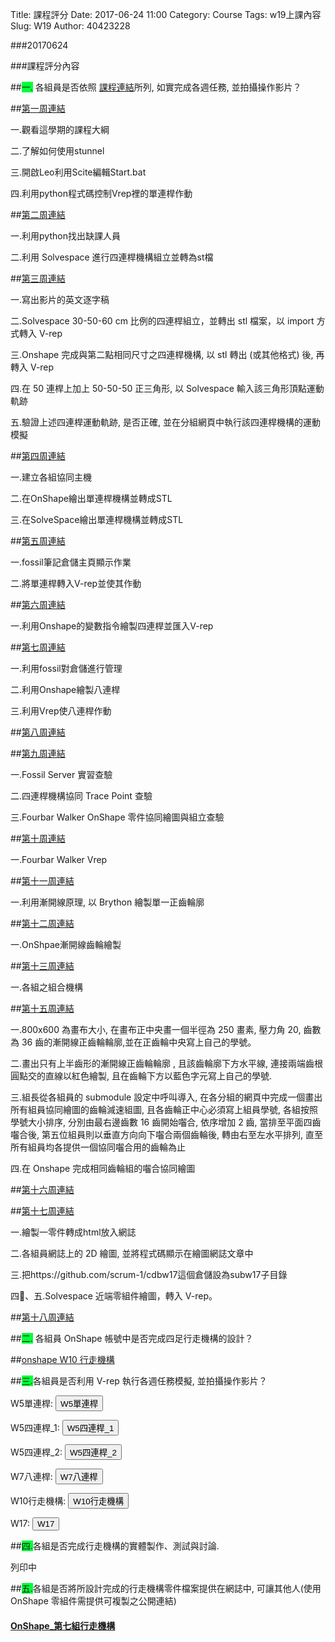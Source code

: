 Title: 課程評分
Date: 2017-06-24 11:00
Category: Course
Tags: w19上課內容
Slug: W19
Author: 40423228

###20170624

###課程評分內容

<!-- PELICAN_END_SUMMARY -->

##<span style="background-color: #00ff37">一.</span> 各組員是否依照 <a href=" https://mde2a1.kmol.info/wiki?name=2017springcd">課程連結</a>所列, 如實完成各週任務, 並拍攝操作影片？

##<a href="https://40423228.github.io/2017springcd_hw/blog/W1.html">第一周連結</a>

一.觀看這學期的課程大綱

二.了解如何使用stunnel

三.開啟Leo利用Scite編輯Start.bat

四.利用python程式碼控制Vrep裡的單連桿作動

##<a href="https://40423228.github.io/2017springcd_hw/blog/W2.html">第二周連結</a>

一.利用python找出缺課人員

二.利用 Solvespace 進行四連桿機構組立並轉為st檔

##<a href="https://40423228.github.io/2017springcd_hw/blog/W3.html">第三周連結</a>

一.寫出影片的英文逐字稿

二.Solvespace 30-50-60 cm 比例的四連桿組立，並轉出 stl 檔案，以 import 方式轉入 V-rep

三.Onshape 完成與第二點相同尺寸之四連桿機構, 以 stl 轉出 (或其他格式) 後, 再轉入 V-rep

四.在 50 連桿上加上 50-50-50 正三角形, 以 Solvespace 輸入該三角形頂點運動軌跡

五.驗證上述四連桿運動軌跡, 是否正確, 並在分組網頁中執行該四連桿機構的運動模擬

##<a href="https://40423228.github.io/2017springcd_hw/blog/W4.html">第四周連結</a>

一.建立各組協同主機

二.在OnShape繪出單連桿機構並轉成STL

三.在SolveSpace繪出單連桿機構並轉成STL

##<a href="https://40423228.github.io/2017springcd_hw/blog/W5.html">第五周連結</a>

一.fossil筆記倉儲主頁顯示作業

二.將單連桿轉入V-rep並使其作動

##<a href="https://40423228.github.io/2017springcd_hw/blog/W6.html">第六周連結</a>

一.利用Onshape的變數指令繪製四連桿並匯入V-rep

##<a href="https://40423228.github.io/2017springcd_hw/blog/W7.html">第七周連結</a>

一.利用fossil對倉儲進行管理

二.利用Onshape繪製八連桿

三.利用Vrep使八連桿作動

##<a href="https://40423228.github.io/2017springcd_hw/blog/W8.html">第八周連結</a>

##<a href="https://40423228.github.io/2017springcd_hw/blog/W9.html">第九周連結</a>

一.Fossil Server 實習查驗

二.四連桿機構協同 Trace Point 查驗

三.Fourbar Walker OnShape 零件協同繪圖與組立查驗

##<a href="https://40423228.github.io/2017springcd_hw/blog/W10.html">第十周連結</a>

一.Fourbar Walker Vrep

##<a href="https://40423228.github.io/2017springcd_hw/blog/W11.html">第十一周連結</a>

一.利用漸開線原理, 以 Brython 繪製單一正齒輪廓

##<a href="https://40423228.github.io/2017springcd_hw/blog/W12.html">第十二周連結</a>

一.OnShpae漸開線齒輪繪製

##<a href="https://40423228.github.io/2017springcd_hw/blog/W13.html">第十三周連結</a>

一.各組之組合機構

##<a href="https://40423228.github.io/2017springcd_hw/blog/W15.html">第十五周連結</a>

一.800x600 為畫布大小, 在畫布正中央畫一個半徑為 250 畫素, 壓力角 20, 齒數為 36 齒的漸開線正齒輪輪廓,並在正齒輪中央寫上自己的學號。

二.畫出只有上半齒形的漸開線正齒輪輪廓 , 且該齒輪廓下方水平線, 連接兩端齒根圓點交的直線以紅色繪製, 且在齒輪下方以藍色字元寫上自己的學號.

三.組長從各組員的 submodule 設定中呼叫導入, 在各分組的網頁中完成一個畫出所有組員協同繪圖的齒輪減速組圖, 且各齒輪正中心必須寫上組員學號, 各組按照學號大小排序, 分別由最右邊齒數 16 齒開始囓合, 依序增加 2 齒, 當排至平面四齒囓合後, 第五位組員則以垂直方向向下囓合兩個齒輪後, 轉由右至左水平排列, 直至所有組員均各提供一個協同囓合用的齒輪為止

四.在 Onshape 完成相同齒輪組的囓合協同繪圖

##<a href="https://40423228.github.io/2017springcd_hw/blog/W16.html">第十六周連結</a>

##<a href="https://40423228.github.io/2017springcd_hw/blog/W17.html">第十七周連結</a>

一.繪製一零件轉成html放入網誌

二.各組員網誌上的 2D 繪圖, 並將程式碼顯示在繪圖網誌文章中

三.把https://github.com/scrum-1/cdbw17這個倉儲設為subw17子目錄 

四、五.Solvespace 近端零組件繪圖，轉入 V-rep。

##<a href="https://40423228.github.io/2017springcd_hw/blog/W18.html">第十八周連結</a>

##<span style="background-color: #00ff37">二.</span> 各組員 OnShape 帳號中是否完成四足行走機構的設計？

##<a href="https://cad.onshape.com/documents/6394a8c0bc379d095f7c908f/w/bdf8edabda05be87ca1423d5/e/b509d70bfcee2d118e1a7270">onshape W10 行走機構</a>

##<span style="background-color: #00ff37">三.</span>各組員是否利用 V-rep 執行各週任務模擬, 並拍攝操作影片？

<p>W5單連桿: <button onClick="lity('https://vimeo.com/212847283')"><span class="glyphicon glyphicon-facetime-video"></span> W5單連桿</button></p>

<p>W5四連桿_1: <button onClick="lity('https://vimeo.com/212855650')"><span class="glyphicon glyphicon-facetime-video"></span> W5四連桿_1</button></p>

<p>W5四連桿_2: <button onClick="lity('https://vimeo.com/212855920')"><span class="glyphicon glyphicon-facetime-video"></span> W5四連桿_2</button></p>

<p>W7八連桿: <button onClick="lity('https://vimeo.com/214865492')"><span class="glyphicon glyphicon-facetime-video"></span> W7八連桿</button></p>

<p>W10行走機構: <button onClick="lity('https://vimeo.com/214781219')"><span class="glyphicon glyphicon-facetime-video"></span> W10行走機構</button></p>

<p>W17: <button onClick="lity('https://vimeo.com/222381333')"><span class="glyphicon glyphicon-facetime-video"></span> W17</button></p>


##<span style="background-color: #00ff37">四.</span>各組是否完成行走機構的實體製作、測試與討論.

列印中

##<span style="background-color: #00ff37">五.</span>各組是否將所設計完成的行走機構零件檔案提供在網誌中, 可讓其他人(使用 OnShape 零組件需提供可複製之公開連結)

#### <a href="https://cad.onshape.com/documents/cf507b96e7c271e8c87cf557/w/1b52e29c6835a06bb0bc5287/e/be08f4e14664ee2e0e4f9d3e">OnShape_第七組行走機構</a>


